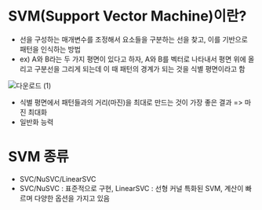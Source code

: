 # SVM(Support Vector Machine)이란?
- 선을 구성하는 매개변수를 조정해서 요소들을 구분하는 선을 찾고, 이를 기반으로 패턴을 인식하는 방법
- ex) A와 B라는 두 가지 평면이 있다고 하자, A와 B를 벡터로 나타내서 평면 위에 올리고 구분선을 그리게 되는데 이 때 패턴의 경계가 되는 것을 식별 평면이라고 함

![다운로드 (1)](https://user-images.githubusercontent.com/80622859/182787224-75999fe7-a85f-44f5-a940-6303771044d8.png)

- 식별 평면에서 패턴들과의 거리(마진)을 최대로 만드는 것이 가장 좋은 결과 => 마진 최대화
- 일반화 능력

# SVM 종류
- SVC/NuSVC/LinearSVC
- SVC/NuSVC : 표준적으로 구현, LinearSVC : 선형 커널 특화된 SVM, 계산이 빠르며 다양한 옵션을 가지고 있음
